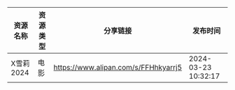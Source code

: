 | 资源名称    | 资源类型 | 分享链接                                 | 发布时间                |
| ------- | ---- | ------------------------------------ | ------------------- |
| X雪莉2024 | 电影   | https://www.alipan.com/s/FFHhkyarrj5 | 2024-03-23 10:32:17 |
